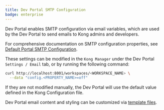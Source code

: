 ```yaml
---
title: Dev Portal SMTP Configuration
badge: enterprise
---
```


Dev Portal enables SMTP configuration via email variables, which are used by the Dev Portal to send emails to Kong admins and developers.

For comprehensive documentation on SMTP configuration properties, see [Default Portal SMTP Configuration](/gateway/{{page.release}}/reference/configuration/#default-portal-smtp-configuration-section).

These settings can be modified in the `Kong Manager` under the Dev Portal `Settings / Email` tab, or by running the following command:

```bash
curl http://localhost:8001/workspaces/<WORKSPACE_NAME> \
  --data "config.<PROPERTY_NAME>=off"
```

If they are not modified manually, the Dev Portal will use the default value defined in the Kong Configuration file.

Dev Portal email content and styling can be customized via [template files](/gateway/{{page.release}}/developer-portal/theme-customization/emails/).
